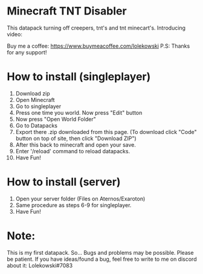 # Minecraft TNT Disabler

This datapack turning off creepers, tnt's and tnt minecart's. Introducing video:



Buy me a coffee: https://www.buymeacoffee.com/lolekowski
P.S: Thanks for any support!

# How to install (singleplayer)
1. Download zip
2. Open Minecraft
3. Go to singleplayer
4. Press one time you world. Now press "Edit" button
5. Now press "Open World Folder"
6. Go to Datapacks
7. Export there .zip downloaded from this page. (To download click "Code" button on top of site, then click "Download ZIP")
8. After this back to minecraft and open your save.
9. Enter '/reload' command to reload datapacks.
10. Have Fun!

# How to install (server)
1. Open your server folder (Files on Aternos/Exaroton)
2. Same procedure as steps 6-9 for singleplayer.
3. Have Fun!
# Note:
This is my first datapack. So... Bugs and problems may be possible. Please be patient. If you have ideas/found a bug, feel free to write to me on discord about it: Lolekowski#7083
